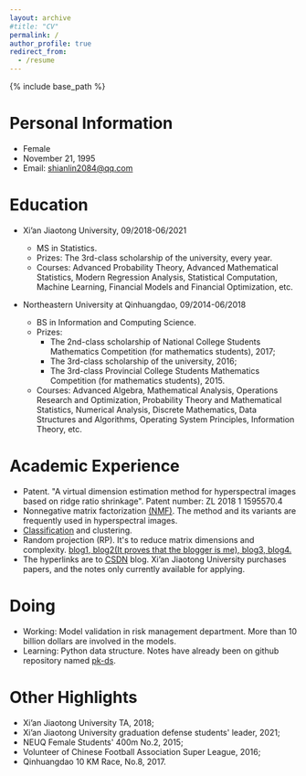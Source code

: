 ```yaml
---
layout: archive
#title: "CV"
permalink: /
author_profile: true
redirect_from:
  - /resume
---
```


{% include base_path %}

Personal Information
=======
* Female
* November 21, 1995
* Email: shianlin2084@qq.com

Education
=======
* Xi’an Jiaotong University, 09/2018-06/2021
  * MS in Statistics.
  * Prizes: The 3rd-class scholarship of the university, every year.
  * Courses: Advanced Probability Theory, Advanced Mathematical Statistics, Modern Regression Analysis, Statistical Computation, Machine Learning, Financial Models and Financial Optimization, etc.

* Northeastern University at Qinhuangdao, 09/2014-06/2018
  * BS in Information and Computing Science.
  * Prizes:
    * The 2nd-class scholarship of National College Students Mathematics Competition (for mathematics students), 2017; 
    * The 3rd-class scholarship of the university, 2016; 
    * The 3rd-class Provincial College Students Mathematics Competition (for mathematics students), 2015.
  * Courses: Advanced Algebra, Mathematical Analysis, Operations Research and Optimization, Probability Theory and Mathematical Statistics, Numerical Analysis, Discrete Mathematics, Data Structures and Algorithms, Operating System Principles, Information Theory, etc.

  
Academic Experience
======
* Patent. "A virtual dimension estimation method for hyperspectral images based on ridge ratio shrinkage". Patent number: ZL 2018 1 1595570.4 
* Nonnegative matrix factorization [(NMF)](https://blog.csdn.net/weixin_43759518/article/details/117848483?spm=1001.2014.3001.5502). The method and its variants are frequently used in hyperspectral images.  
* [Classification](https://blog.csdn.net/weixin_43759518/article/details/113951274?spm=1001.2014.3001.5502) and clustering.
* Random projection (RP). It's to reduce matrix dimensions and complexity. [blog1, ](https://blog.csdn.net/weixin_43759518/article/details/113813986?spm=1001.2014.3001.5502)[blog2(It proves that the blogger is me), ](https://blog.csdn.net/weixin_43759518/article/details/113774085)[blog3, ](https://blog.csdn.net/weixin_43759518/article/details/116022476?spm=1001.2014.3001.5502)[blog4.](https://blog.csdn.net/weixin_43759518/article/details/113455174)
* The hyperlinks are to [CSDN](https://blog.csdn.net/weixin_43759518?spm=1011.2124.3001.5343&type=blog) blog. Xi’an Jiaotong University purchases papers, and the notes only currently available for applying.

Doing
======
* Working: Model validation in risk management department. More than 10 billion dollars are involved in the models.
* Learning: Python data structure. Notes have already been on github repository named [pk-ds](https://github.com/ShianLin/pk-ds).


Other Highlights
=======
* Xi’an Jiaotong University TA, 2018;
* Xi’an Jiaotong University graduation defense students' leader, 2021;
* NEUQ Female Students' 400m No.2, 2015;
* Volunteer of Chinese Football Association Super League, 2016;
* Qinhuangdao 10 KM Race, No.8, 2017.




